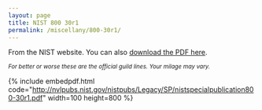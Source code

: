 ```yaml
---
layout: page
title: NIST 800 30r1
permalink: /miscellany/800-30r1/
---
```


From the NIST website. You can also [download the PDF here](http://nvlpubs.nist.gov/nistpubs/Legacy/SP/nistspecialpublication800-30r1.pdf).

<small>_For better or worse these are the official guild lines.  Your milage may vary._</small>

{% include embedpdf.html code="http://nvlpubs.nist.gov/nistpubs/Legacy/SP/nistspecialpublication800-30r1.pdf" width=100 height=800 %}




